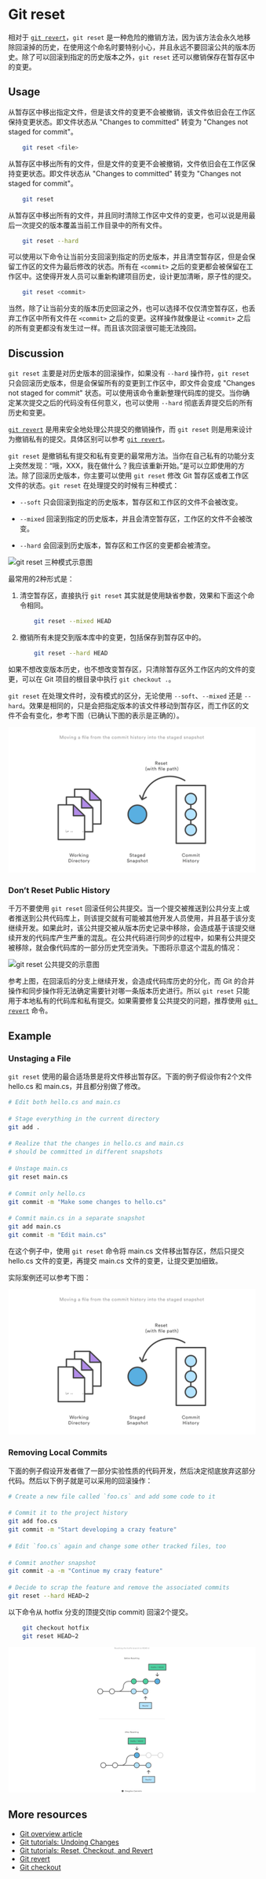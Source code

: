 # Git reset

相对于 [```git revert```][3]，```git reset``` 是一种危险的撤销方法，因为该方法会永久地移除回滚掉的历史，在使用这个命名时要特别小心，并且永远不要回滚公共的版本历史。除了可以回滚到指定的历史版本之外，```git reset``` 还可以撤销保存在暂存区中的变更。

## Usage

从暂存区中移出指定文件，但是该文件的变更不会被撤销，该文件依旧会在工作区保持变更状态。即文件状态从 "Changes to committed" 转变为 "Changes not staged for commit"。

``` bash
    git reset <file>
```

从暂存区中移出所有的文件，但是文件的变更不会被撤销，文件依旧会在工作区保持变更状态。即文件状态从 "Changes to committed" 转变为 "Changes not staged for commit"。

``` bash
    git reset
```

从暂存区中移出所有的文件，并且同时清除工作区中文件的变更，也可以说是用最后一次提交的版本覆盖当前工作目录中的所有文件。

``` bash
    git reset --hard
```

可以使用以下命令让当前分支回滚到指定的历史版本，并且清空暂存区，但是会保留工作区的文件为最后修改的状态。所有在 ```<commit>``` 之后的变更都会被保留在工作区中。这使得开发人员可以重新构建项目历史，设计更加清晰，原子性的提交。

``` bash
    git reset <commit>
```

当然，除了让当前分支的版本历史回滚之外，也可以选择不仅仅清空暂存区，也丢弃工作区中所有文件在 ```<commit>``` 之后的变更。这样操作就像是让 ```<commit>``` 之后的所有变更都没有发生过一样。而且该次回滚很可能无法挽回。

## Discussion

```git reset``` 主要是对历史版本的回滚操作，如果没有 ```--hard``` 操作符，```git reset``` 只会回滚历史版本，但是会保留所有的变更到工作区中，即文件会变成 "Changes not staged for commit" 状态。可以使用该命令重新整理代码库的提交。当你确定某次提交之后的代码没有任何意义，也可以使用 ```--hard``` 彻底丢弃提交后的所有历史和变更。

[```git revert```][4] 是用来安全地处理公共提交的撤销操作，而 ```git reset``` 则是用来设计为撤销私有的提交。具体区别可以参考 [```git revert```][4]。

```git reset``` 是撤销私有提交和私有变更的最常用方法。当你在自己私有的功能分支上突然发现：“哦，XXX，我在做什么？我应该重新开始。”是可以立即使用的方法。除了回滚历史版本，你主要可以使用 ```git reset``` 修改 Git 暂存区或者工作区文件的状态。```git reset``` 在处理提交的时候有三种模式：

- ```--soft``` 只会回滚到指定的历史版本，暂存区和工作区的文件不会被改变。

- ```--mixed``` 回滚到指定的历史版本，并且会清空暂存区，工作区的文件不会被改变。

- ```--hard``` 会回滚到历史版本，暂存区和工作区的变更都会被清空。

![```git reset``` 三种模式示意图][m4]

最常用的2种形式是：

1. 清空暂存区，直接执行 ```git reset``` 其实就是使用缺省参数，效果和下面这个命令相同。

    ``` bash
        git reset --mixed HEAD
    ```
1. 撤销所有未提交到版本库中的变更，包括保存到暂存区中的。

    ``` bash
        git reset --hard HEAD
    ```

如果不想改变版本历史，也不想改变暂存区，只清除暂存区外工作区内的文件的变更，可以在 Git 项目的根目录中执行 ```git checkout .```。

```git reset``` 在处理文件时，没有模式的区分，无论使用 ```--soft```、```--mixed``` 还是 ```--hard```。效果是相同的，只是会把指定版本的该文件移动到暂存区，而工作区的文件不会有变化，参考下图（已确认下图的表示是正确的）。

![```git reset``` 文件的示意图][m5]

### Don’t Reset Public History

千万不要使用 ```git reset``` 回滚任何公共提交。当一个提交被推送到公共分支上或者推送到公共代码库上，则该提交就有可能被其他开发人员使用，并且基于该分支继续开发。如果此时，该公共提交被从版本历史记录中移除，会造成基于该提交继续开发的代码库产生严重的混乱。在公共代码进行同步的过程中，如果有公共提交被移除，就会像代码库的一部分历史凭空消失。下图将示意这个混乱的情况：

![```git reset``` 公共提交的示意图][m1]

参考上图，在回滚后的分支上继续开发，会造成代码库历史的分化，而 Git 的合并操作和同步操作将无法确定需要针对哪一条版本历史进行。所以 ```git reset``` 只能用于本地私有的代码库和私有提交。如果需要修复公共提交的问题，推荐使用 [```git revert```][4] 命令。

## Example

### Unstaging a File

```git reset``` 使用的最合适场景是将文件移出暂存区。下面的例子假设你有2个文件 hello.cs 和 main.cs，并且都分别做了修改。

``` bash
# Edit both hello.cs and main.cs

# Stage everything in the current directory
git add .

# Realize that the changes in hello.cs and main.cs
# should be committed in different snapshots

# Unstage main.cs
git reset main.cs

# Commit only hello.cs
git commit -m "Make some changes to hello.cs"

# Commit main.cs in a separate snapshot
git add main.cs
git commit -m "Edit main.cs"
```

在这个例子中，使用 ```git reset``` 命令将 main.cs 文件移出暂存区，然后只提交 hello.cs 文件的变更，再提交 main.cs 文件的变更，让提交更加细致。

实际案例还可以参考下图：

![```git reset``` 从暂存区移出文件的示例][m5]

### Removing Local Commits

下面的例子假设开发者做了一部分实验性质的代码开发，然后决定彻底放弃这部分代码。然后以下例子就是可以采用的回滚操作：

``` bash
# Create a new file called `foo.cs` and add some code to it

# Commit it to the project history
git add foo.cs
git commit -m "Start developing a crazy feature"

# Edit `foo.cs` again and change some other tracked files, too

# Commit another snapshot
git commit -a -m "Continue my crazy feature"

# Decide to scrap the feature and remove the associated commits
git reset --hard HEAD~2
```

以下命令从 hotfix 分支的顶提交(tip commit) 回滚2个提交。

``` bash
    git checkout hotfix
    git reset HEAD~2
```

![```git reset``` 2个提交的示意图][m3]

## More resources

- [Git overview article][1]
- [Git tutorials: Undoing Changes][2]
- [Git tutorials: Reset, Checkout, and Revert][3]
- [Git revert][4]
- [Git checkout][5]

<!-- Links -->
[1]: ./git-articles-overview.md
[2]: https://www.atlassian.com/git/tutorials/undoing-changes/git-reset
[3]: https://www.atlassian.com/git/tutorials/resetting-checking-out-and-reverting
[4]: ./git-command-git-revert.md
[5]: ./git-command-git-checkout.md

<!-- Images -->
[m1]: ./media/git-command-git-reset/git-reset-public-commit.png
[m2]: ./media/git-command-git-reset/git-reset-file-example.png
[m3]: ./media/git-command-git-reset/git-reset-two-commit-example.png
[m4]: ./media/git-command-git-reset/git-reset-flags.png
[m5]: ./media/git-command-git-reset/git-reset-file.png
